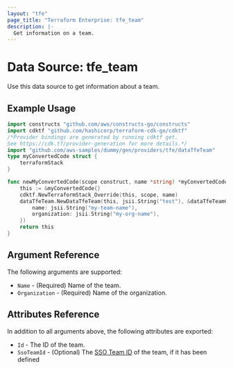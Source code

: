 ```yaml
---
layout: "tfe"
page_title: "Terraform Enterprise: tfe_team"
description: |-
  Get information on a team.
---
```


# Data Source: tfe_team

Use this data source to get information about a team.

## Example Usage

```go
import constructs "github.com/aws/constructs-go/constructs"
import cdktf "github.com/hashicorp/terraform-cdk-go/cdktf"
/*Provider bindings are generated by running cdktf get.
See https://cdk.tf/provider-generation for more details.*/
import "github.com/aws-samples/dummy/gen/providers/tfe/dataTfeTeam"
type myConvertedCode struct {
	terraformStack
}

func newMyConvertedCode(scope construct, name *string) *myConvertedCode {
	this := &myConvertedCode{}
	cdktf.NewTerraformStack_Override(this, scope, name)
	dataTfeTeam.NewDataTfeTeam(this, jsii.String("test"), &dataTfeTeamConfig{
		name: jsii.String("my-team-name"),
		organization: jsii.String("my-org-name"),
	})
	return this
}
```

## Argument Reference

The following arguments are supported:

* `Name` - (Required) Name of the team.
* `Organization` - (Required) Name of the organization.

## Attributes Reference

In addition to all arguments above, the following attributes are exported:

* `Id` - The ID of the team.
* `SsoTeamId` - (Optional) The [SSO Team ID](https://developer.hashicorp.com/terraform/cloud-docs/users-teams-organizations/single-sign-on#team-names-and-sso-team-ids) of the team, if it has been defined

<!-- cache-key: cdktf-0.17.0-pre.15 input-d231d33c8a4a4e5d2ef8d59dddd50d6c6faa1cb5310de9b973f9095ca67523a9 -->
